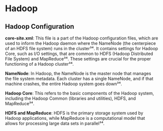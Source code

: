 # Hadoop

## Hadoop Configuration

**core-site.xml**: This file is a part of the Hadoop configuration files, which are used to inform the Hadoop daemon where the NameNode (the centerpiece of an HDFS file system) runs in the cluster³⁴. It contains settings for Hadoop Core, such as I/O settings, that are common to HDFS (Hadoop Distributed File System) and MapReduce³⁴. These settings are crucial for the proper functioning of a Hadoop cluster³⁴.

**NameNode**: In Hadoop, the NameNode is the master node that manages the file system metadata. Each cluster has a single NameNode, and if that machine crashes, the entire Hadoop system goes down³⁴.

**Hadoop Core**: This refers to the basic components of the Hadoop system, including the Hadoop Common (libraries and utilities), HDFS, and MapReduce³⁴.

**HDFS and MapReduce**: HDFS is the primary storage system used by Hadoop applications, while MapReduce is a computational model that allows for processing large data sets in parallel³⁴.
